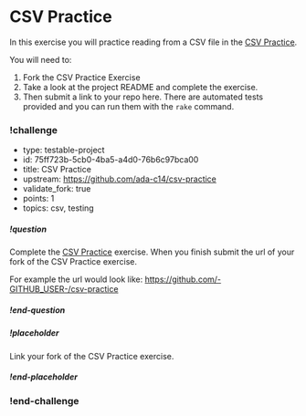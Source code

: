 # CSV Practice

In this exercise you will practice reading from a CSV file in the [CSV Practice](https://github.com/ada-c14/csv-practice).  

You will need to:

1.  Fork the CSV Practice Exercise
1.  Take a look at the project README and complete the exercise.  
1.  Then submit a link to your repo here.  There are automated tests provided and you can run them with the `rake` command.

<!-- >>>>>>>>>>>>>>>>>>>>>> BEGIN CHALLENGE >>>>>>>>>>>>>>>>>>>>>> -->
<!-- Replace everything in square brackets [] and remove brackets  -->

### !challenge

* type: testable-project
* id: 75ff723b-5cb0-4ba5-a4d0-76b6c97bca00
* title: CSV Practice
* upstream: https://github.com/ada-c14/csv-practice
* validate_fork: true
* points: 1
* topics: csv, testing

##### !question

Complete the [CSV Practice](https://github.com/ada-c14/csv-practice) exercise.  When you finish submit the url of your fork of the CSV Practice exercise.

For example the url would look like:  https://github.com/-GITHUB_USER-/csv-practice

##### !end-question

##### !placeholder

Link your fork of the CSV Practice exercise.

##### !end-placeholder

<!-- other optional sections -->
<!-- !hint - !end-hint (markdown, users can see after a failed attempt) -->
<!-- !rubric - !end-rubric (markdown, instructors can see while scoring a checkpoint) -->
<!-- !explanation - !end-explanation (markdown, students can see after answering correctly) -->

### !end-challenge

<!-- ======================= END CHALLENGE ======================= -->